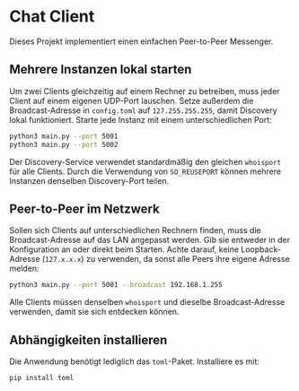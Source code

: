 # Chat Client

Dieses Projekt implementiert einen einfachen Peer-to-Peer Messenger.

## Mehrere Instanzen lokal starten

Um zwei Clients gleichzeitig auf einem Rechner zu betreiben, muss jeder Client auf einem eigenen UDP-Port lauschen. Setze außerdem die Broadcast-Adresse in `config.toml` auf `127.255.255.255`, damit Discovery lokal funktioniert. Starte jede Instanz mit einem unterschiedlichen Port:

```bash
python3 main.py --port 5001
python3 main.py --port 5002
```

Der Discovery-Service verwendet standardmäßig den gleichen `whoisport` für alle Clients. Durch die Verwendung von `SO_REUSEPORT` können mehrere Instanzen denselben Discovery-Port teilen.

## Peer-to-Peer im Netzwerk

Sollen sich Clients auf unterschiedlichen Rechnern finden, muss die Broadcast-Adresse auf das LAN angepasst werden. Gib sie entweder in der Konfiguration an oder direkt beim Starten. Achte darauf, keine Loopback-Adresse (`127.x.x.x`) zu verwenden, da sonst alle Peers ihre eigene Adresse melden:

```bash
python3 main.py --port 5001 --broadcast 192.168.1.255
```

Alle Clients müssen denselben `whoisport` und dieselbe Broadcast-Adresse verwenden, damit sie sich entdecken können.

## Abhängigkeiten installieren

Die Anwendung benötigt lediglich das `toml`-Paket. Installiere es mit:

```bash
pip install toml
```
